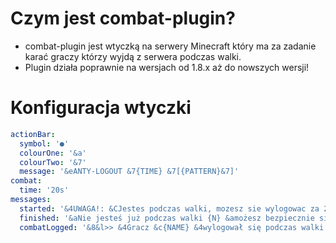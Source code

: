# Czym jest combat-plugin?
* combat-plugin jest wtyczką na serwery Minecraft który ma za zadanie karać graczy którzy wyjdą z serwera podczas walki.
* Plugin działa poprawnie na wersjach od 1.8.x aż do nowszych wersji!

# Konfiguracja wtyczki
``` Yaml
actionBar:
  symbol: '●'
  colourOne: '&a'
  colourTwo: '&7'
  message: '&eANTY-LOGOUT &7{TIME} &7[{PATTERN}&7]'
combat:
  time: '20s'
messages:
  started: '&4UWAGA!: &CJestes podczas walki, mozesz sie wylogowac za 20 sekund'
  finished: '&aNie jesteś już podczas walki {N} &amożesz bezpiecznie się wylogować!' # Zmienna {N} oznacza oddzielenie pomiędzy title a subtitle
  combatLogged: '&8&l>> &4Gracz &c{NAME} &4wylogował się podczas walki!'
```

